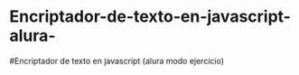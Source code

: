 # Encriptador-de-texto-en-javascript-alura-
#Encriptador de texto en javascript (alura modo ejercicio)  
